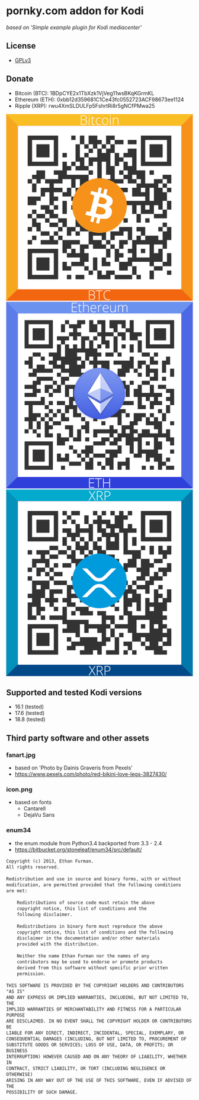 # pornky.com addon for Kodi

_based on 'Simple example plugin for Kodi mediacenter'_

## License
- [GPLv3](http://www.gnu.org/copyleft/gpl.html)

## Donate

- Bitcoin (BTC): 1BDpCYE2x1TbXzk1VjVeg11wsBKqKGrmKL
- Ethereum (ETH): 0xbb12d359681C1Ce43fc0552723ACF98673ee1124
- Ripple (XRP): rwu4XmSLDULFp5FshrtRi8r5gNCfPMwa25

![BTC: 1BDpCYE2x1TbXzk1VjVeg11wsBKqKGrmKL](resources/donate/Bitcoin_QR.png)
![ETH: 0xbb12d359681C1Ce43fc0552723ACF98673ee1124](resources/donate/Ethereum_QR.png)
![XRP: rwu4XmSLDULFp5FshrtRi8r5gNCfPMwa25](resources/donate/XRP_QR.png)

## Supported and tested Kodi versions
- 16.1 (tested)
- 17.6 (tested)
- 18.8 (tested)

## Third party software and other assets

### fanart.jpg
- based on 'Photo by Dainis Graveris from Pexels'
- https://www.pexels.com/photo/red-bikini-love-legs-3827430/

### icon.png
- based on fonts
  - Cantarell
  - DejaVu Sans

### enum34
- the enum module from Python3.4 backported from 3.3 - 2.4
- https://bitbucket.org/stoneleaf/enum34/src/default/

```
Copyright (c) 2013, Ethan Furman.
All rights reserved.

Redistribution and use in source and binary forms, with or without
modification, are permitted provided that the following conditions
are met:

    Redistributions of source code must retain the above
    copyright notice, this list of conditions and the
    following disclaimer.

    Redistributions in binary form must reproduce the above
    copyright notice, this list of conditions and the following
    disclaimer in the documentation and/or other materials
    provided with the distribution.

    Neither the name Ethan Furman nor the names of any
    contributors may be used to endorse or promote products
    derived from this software without specific prior written
    permission.

THIS SOFTWARE IS PROVIDED BY THE COPYRIGHT HOLDERS AND CONTRIBUTORS "AS IS"
AND ANY EXPRESS OR IMPLIED WARRANTIES, INCLUDING, BUT NOT LIMITED TO, THE
IMPLIED WARRANTIES OF MERCHANTABILITY AND FITNESS FOR A PARTICULAR PURPOSE
ARE DISCLAIMED. IN NO EVENT SHALL THE COPYRIGHT HOLDER OR CONTRIBUTORS BE
LIABLE FOR ANY DIRECT, INDIRECT, INCIDENTAL, SPECIAL, EXEMPLARY, OR
CONSEQUENTIAL DAMAGES (INCLUDING, BUT NOT LIMITED TO, PROCUREMENT OF
SUBSTITUTE GOODS OR SERVICES; LOSS OF USE, DATA, OR PROFITS; OR BUSINESS
INTERRUPTION) HOWEVER CAUSED AND ON ANY THEORY OF LIABILITY, WHETHER IN
CONTRACT, STRICT LIABILITY, OR TORT (INCLUDING NEGLIGENCE OR OTHERWISE)
ARISING IN ANY WAY OUT OF THE USE OF THIS SOFTWARE, EVEN IF ADVISED OF THE
POSSIBILITY OF SUCH DAMAGE.
```
